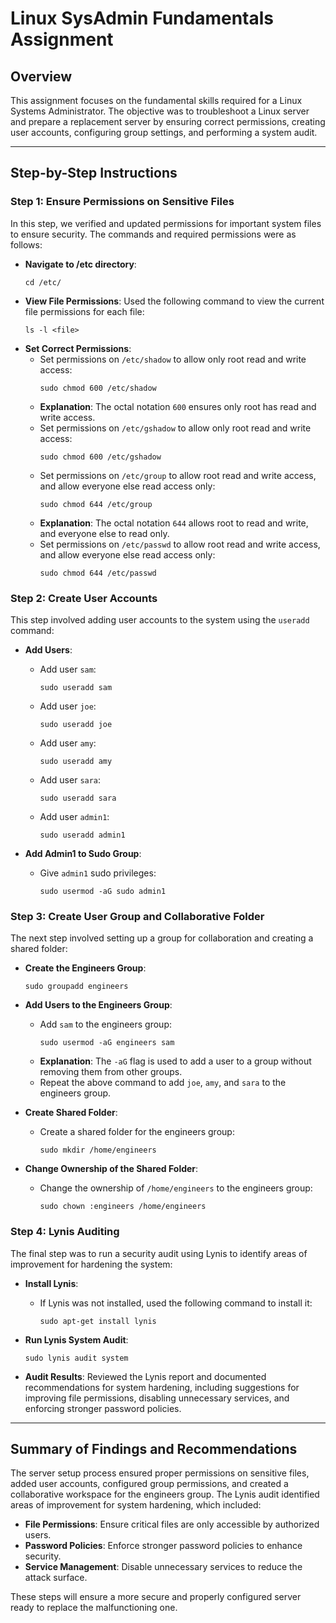 # Linux SysAdmin Fundamentals Assignment

## Overview
This assignment focuses on the fundamental skills required for a Linux Systems Administrator. The objective was to troubleshoot a Linux server and prepare a replacement server by ensuring correct permissions, creating user accounts, configuring group settings, and performing a system audit.

---

## Step-by-Step Instructions

### Step 1: Ensure Permissions on Sensitive Files
In this step, we verified and updated permissions for important system files to ensure security. The commands and required permissions were as follows:

- **Navigate to /etc directory**:
  ```
  cd /etc/
  ```
- **View File Permissions**: Used the following command to view the current file permissions for each file:
  ```
  ls -l <file>
  ```
- **Set Correct Permissions**:
  - Set permissions on `/etc/shadow` to allow only root read and write access:
    ```
    sudo chmod 600 /etc/shadow
    ```
  - **Explanation**: The octal notation `600` ensures only root has read and write access.
  - Set permissions on `/etc/gshadow` to allow only root read and write access:
    ```
    sudo chmod 600 /etc/gshadow
    ```
  - Set permissions on `/etc/group` to allow root read and write access, and allow everyone else read access only:
    ```
    sudo chmod 644 /etc/group
    ```
  - **Explanation**: The octal notation `644` allows root to read and write, and everyone else to read only.
  - Set permissions on `/etc/passwd` to allow root read and write access, and allow everyone else read access only:
    ```
    sudo chmod 644 /etc/passwd
    ```

### Step 2: Create User Accounts
This step involved adding user accounts to the system using the `useradd` command:

- **Add Users**:
  - Add user `sam`:
    ```
    sudo useradd sam
    ```
  - Add user `joe`:
    ```
    sudo useradd joe
    ```
  - Add user `amy`:
    ```
    sudo useradd amy
    ```
  - Add user `sara`:
    ```
    sudo useradd sara
    ```
  - Add user `admin1`:
    ```
    sudo useradd admin1
    ```

- **Add Admin1 to Sudo Group**:
  - Give `admin1` sudo privileges:
    ```
    sudo usermod -aG sudo admin1
    ```

### Step 3: Create User Group and Collaborative Folder
The next step involved setting up a group for collaboration and creating a shared folder:

- **Create the Engineers Group**:
  ```
  sudo groupadd engineers
  ```

- **Add Users to the Engineers Group**:
  - Add `sam` to the engineers group:
    ```
    sudo usermod -aG engineers sam
    ```
  - **Explanation**: The `-aG` flag is used to add a user to a group without removing them from other groups.
  - Repeat the above command to add `joe`, `amy`, and `sara` to the engineers group.

- **Create Shared Folder**:
  - Create a shared folder for the engineers group:
    ```
    sudo mkdir /home/engineers
    ```

- **Change Ownership of the Shared Folder**:
  - Change the ownership of `/home/engineers` to the engineers group:
    ```
    sudo chown :engineers /home/engineers
    ```

### Step 4: Lynis Auditing
The final step was to run a security audit using Lynis to identify areas of improvement for hardening the system:

- **Install Lynis**:
  - If Lynis was not installed, used the following command to install it:
    ```
    sudo apt-get install lynis
    ```

- **Run Lynis System Audit**:
  ```
  sudo lynis audit system
  ```

- **Audit Results**: Reviewed the Lynis report and documented recommendations for system hardening, including suggestions for improving file permissions, disabling unnecessary services, and enforcing stronger password policies.

---

## Summary of Findings and Recommendations
The server setup process ensured proper permissions on sensitive files, added user accounts, configured group permissions, and created a collaborative workspace for the engineers group. The Lynis audit identified areas of improvement for system hardening, which included:

- **File Permissions**: Ensure critical files are only accessible by authorized users.
- **Password Policies**: Enforce stronger password policies to enhance security.
- **Service Management**: Disable unnecessary services to reduce the attack surface.

These steps will ensure a more secure and properly configured server ready to replace the malfunctioning one.


